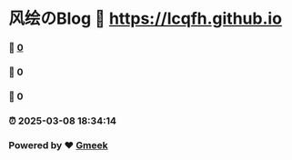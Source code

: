 # 风绘のBlog :link: https://lcqfh.github.io 
### :page_facing_up: [0](https://lcqfh.github.io/tag.html) 
### :speech_balloon: 0 
### :hibiscus: 0 
### :alarm_clock: 2025-03-08 18:34:14 
### Powered by :heart: [Gmeek](https://github.com/Meekdai/Gmeek)
